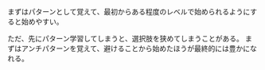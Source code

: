 まずはパターンとして覚えて、最初からある程度のレベルで始められるようにすると始めやすい。

ただ、先にパターン学習してしまうと、選択肢を狭めてしまうことがある。
まずはアンチパターンを覚えて、避けることから始めたほうが最終的には豊かになれる。
